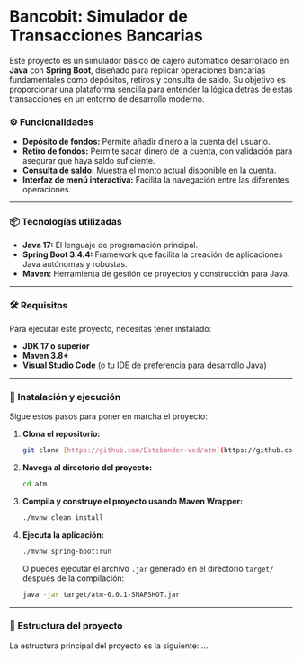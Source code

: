 # Bancobit: Simulador de Transacciones Bancarias

Este proyecto es un simulador básico de cajero automático desarrollado en **Java** con **Spring Boot**, diseñado para replicar operaciones bancarias fundamentales como depósitos, retiros y consulta de saldo. Su objetivo es proporcionar una plataforma sencilla para entender la lógica detrás de estas transacciones en un entorno de desarrollo moderno.

### ⚙️ Funcionalidades

* **Depósito de fondos:** Permite añadir dinero a la cuenta del usuario.
* **Retiro de fondos:** Permite sacar dinero de la cuenta, con validación para asegurar que haya saldo suficiente.
* **Consulta de saldo:** Muestra el monto actual disponible en la cuenta.
* **Interfaz de menú interactiva:** Facilita la navegación entre las diferentes operaciones.

---

### 📦 Tecnologías utilizadas

* **Java 17:** El lenguaje de programación principal.
* **Spring Boot 3.4.4:** Framework que facilita la creación de aplicaciones Java autónomas y robustas.
* **Maven:** Herramienta de gestión de proyectos y construcción para Java.

---

### 🛠️ Requisitos

Para ejecutar este proyecto, necesitas tener instalado:

* **JDK 17 o superior**
* **Maven 3.8+**
* **Visual Studio Code** (o tu IDE de preferencia para desarrollo Java)

---

### 🚀 Instalación y ejecución

Sigue estos pasos para poner en marcha el proyecto:

1.  **Clona el repositorio:**
    ```bash
    git clone [https://github.com/Estebandev-ved/atm](https://github.com/Estebandev-ved/atm.git)
    ```
2.  **Navega al directorio del proyecto:**
    ```bash
    cd atm
    ```
3.  **Compila y construye el proyecto usando Maven Wrapper:**
    ```bash
    ./mvnw clean install
    ```
4.  **Ejecuta la aplicación:**
    ```bash
    ./mvnw spring-boot:run
    ```
    O puedes ejecutar el archivo `.jar` generado en el directorio `target/` después de la compilación:
    ```bash
    java -jar target/atm-0.0.1-SNAPSHOT.jar
    ```

---

### 🧾 Estructura del proyecto

La estructura principal del proyecto es la siguiente:
...
